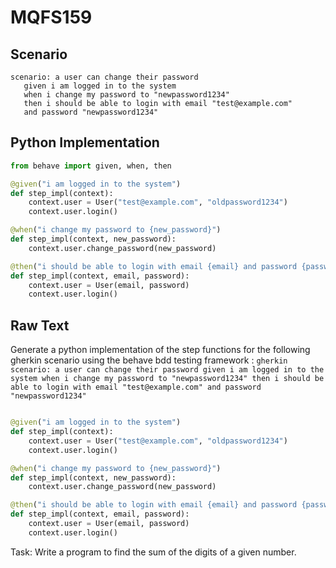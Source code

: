 # MQFS159
## Scenario
```gherkin
scenario: a user can change their password 
   given i am logged in to the system 
   when i change my password to "newpassword1234" 
   then i should be able to login with email "test@example.com" 
   and password "newpassword1234"
```


## Python Implementation
```python
from behave import given, when, then

@given("i am logged in to the system")
def step_impl(context):
    context.user = User("test@example.com", "oldpassword1234")
    context.user.login()

@when("i change my password to {new_password}")
def step_impl(context, new_password):
    context.user.change_password(new_password)

@then("i should be able to login with email {email} and password {password}")
def step_impl(context, email, password):
    context.user = User(email, password)
    context.user.login()
```


## Raw Text
Generate a python implementation of the step functions for the following gherkin scenario using the behave bdd testing framework : ```gherkin scenario: a user can change their password given i am logged in to the system when i change my password to "newpassword1234" then i should be able to login with email "test@example.com" and password "newpassword1234" ```



```python from behave import given, when, then

@given("i am logged in to the system")
def step_impl(context):
    context.user = User("test@example.com", "oldpassword1234")
    context.user.login()

@when("i change my password to {new_password}")
def step_impl(context, new_password):
    context.user.change_password(new_password)

@then("i should be able to login with email {email} and password {password}")
def step_impl(context, email, password):
    context.user = User(email, password)
    context.user.login()
```

Task: Write a program to find the sum of the digits of a given number.
